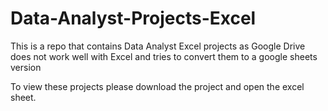 # Data-Analyst-Projects-Excel
This is a repo that contains Data Analyst Excel projects as Google Drive does not work well with Excel and tries to convert them to a google sheets version

To view these projects please download the project and open the excel sheet.
